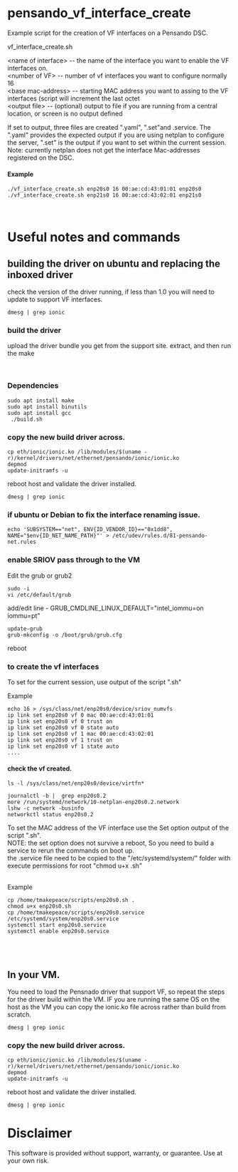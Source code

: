 # pensando_vf_interface_create

Example script for the creation of VF interfaces on a Pensando DSC.

vf_interface_create.sh <name of interface> <number of VF> <base mac-address> <output file>
  
\<name of interface> -- the name of the interface you want to enable the VF interfaces on. <br>
\<number of VF> -- number of vf interfaces you want to configure normally 16 <br>
\<base mac-address> -- starting MAC address you want to assing to the VF interfaces (script will increment the last octet<br>
\<output file> -- (optional) output to file if you are running from a central location, or screen is no output defined <br>
  
If set to output, three files are created ".yaml", ".set"and .service. The ".yaml" provides the expected output if you are using netplan to configure the server, ".set" is the output if you want to set within the current session. <br>
  Note: currently netplan does not get the interface Mac-addresses registered on the DSC. <br>
  
  #### Example
  ```
  ./vf_interface_create.sh enp20s0 16 00:ae:cd:43:01:01 enp20s0
  ./vf_interface_create.sh enp21s0 16 00:ae:cd:43:02:01 enp21s0
  ```
  <br>

# Useful notes and commands
  
##  building the driver on ubuntu and replacing the inboxed driver
check the version of the driver running, if less than 1.0 you will need to update to support VF interfaces.
  ```
dmesg | grep ionic
``` 

  ### build the driver
upload the driver bundle you get from the support site.
extract, and then run the make 

  <br>
  
###  Dependencies
  
```
sudo apt install make
sudo apt install binutils
sudo apt install gcc
 ./build.sh
```


###  copy the new build driver across.
```
cp eth/ionic/ionic.ko /lib/modules/$(uname -r)/kernel/drivers/net/ethernet/pensando/ionic/ionic.ko
depmod
update-initramfs -u
```
  reboot host and validate the driver installed. 
```
dmesg | grep ionic
```
  
### if ubuntu or Debian to fix the interface renaming issue.
  ```
  echo 'SUBSYSTEM=="net", ENV{ID_VENDOR_ID}=="0x1dd8", NAME="$env{ID_NET_NAME_PATH}"' > /etc/udev/rules.d/81-pensando-net.rules
  ```
  
 ### enable SRIOV pass through to the VM
  Edit the grub or grub2
```
sudo -i
vi /etc/default/grub
```
add/edit line - GRUB_CMDLINE_LINUX_DEFAULT="intel_iommu=on iommu=pt"
```
update-grub
grub-mkconfig -o /boot/grub/grub.cfg
```
reboot

  ### to create the vf interfaces
  To set for the current session, use output of the script ".sh"

  Example
  ```
echo 16 > /sys/class/net/enp20s0/device/sriov_numvfs
ip link set enp20s0 vf 0 mac 00:ae:cd:43:01:01
ip link set enp20s0 vf 0 trust on
ip link set enp20s0 vf 0 state auto
ip link set enp20s0 vf 1 mac 00:ae:cd:43:02:01
ip link set enp20s0 vf 1 trust on
ip link set enp20s0 vf 1 state auto
....
  ```

  #### check the vf created.
`ls -l /sys/class/net/enp20s0/device/virtfn*`
```
journalctl -b |  grep enp20s0.2
more /run/systemd/network/10-netplan-enp20s0.2.network
lshw -c network -businfo
networkctl status enp20s0.2
 ```
  
  To set the MAC address of the VF interface use the Set option output of the script ".sh". <br>
  NOTE: the set option does not survive a reboot, So you need to build a service to rerun the commands on boot up. <br>
  the <output file name>.service file need to be copied to the "/etc/systemd/system/" folder with execute permissions for root "chmod u+x <output file name>.sh"
  <br>  <br>
  
Example
  ```
cp /home/tmakepeace/scripts/enp20s0.sh .
chmod u+x enp20s0.sh
cp /home/tmakepeace/scripts/enp20s0.service /etc/systemd/system/enp20s0.service
systemctl start enp20s0.service
systemctl enable enp20s0.service
  ```
  <br>  <br>
  ## In your VM. 
  You need to load the Pensnado driver that support VF, so repeat the steps for the driver build within the VM.
  IF you are running the same OS on the host as the VM you can copy the ionic.ko file across rather than build from scratch.
  
  ```
dmesg | grep ionic
``` 

###  copy the new build driver across.
```
cp eth/ionic/ionic.ko /lib/modules/$(uname -r)/kernel/drivers/net/ethernet/pensando/ionic/ionic.ko
depmod
update-initramfs -u
```
  reboot host and validate the driver installed. 
```
dmesg | grep ionic
```
  
  
  
#  Disclaimer
This software is provided without support, warranty, or guarantee. Use at your own risk.
  
